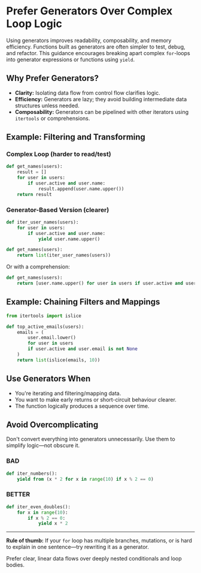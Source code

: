 # Prefer Generators Over Complex Loop Logic

Using generators improves readability, composability, and memory
efficiency. Functions built as generators are often simpler to test,
debug, and refactor. This guidance encourages breaking apart complex
`for`-loops into generator expressions or functions using `yield`.

## Why Prefer Generators?

- **Clarity:** Isolating data flow from control flow clarifies logic.
- **Efficiency:** Generators are lazy; they avoid building intermediate
  data structures unless needed.
- **Composability:** Generators can be pipelined with other iterators
  using `itertools` or comprehensions.

## Example: Filtering and Transforming

### Complex Loop (harder to read/test)

```python
def get_names(users):
    result = []
    for user in users:
        if user.active and user.name:
            result.append(user.name.upper())
    return result
```

### Generator-Based Version (clearer)

```python
def iter_user_names(users):
    for user in users:
        if user.active and user.name:
            yield user.name.upper()

def get_names(users):
    return list(iter_user_names(users))
```

Or with a comprehension:

```python
def get_names(users):
    return [user.name.upper() for user in users if user.active and user.name]
```

## Example: Chaining Filters and Mappings

```python
from itertools import islice

def top_active_emails(users):
    emails = (
        user.email.lower()
        for user in users
        if user.active and user.email is not None
    )
    return list(islice(emails, 10))
```

## Use Generators When

- You're iterating and filtering/mapping data.
- You want to make early returns or short-circuit behaviour clearer.
- The function logically produces a sequence over time.

## Avoid Overcomplicating

Don't convert everything into generators unnecessarily. Use them to
simplify logic—not obscure it.

### BAD

```python
def iter_numbers():
    yield from (x * 2 for x in range(10) if x % 2 == 0)
```

### BETTER

```python
def iter_even_doubles():
    for x in range(10):
        if x % 2 == 0:
            yield x * 2
```

---

**Rule of thumb:** If your `for` loop has multiple branches, mutations,
or is hard to explain in one sentence—try rewriting it as a generator.

Prefer clear, linear data flows over deeply nested conditionals and loop
bodies.
